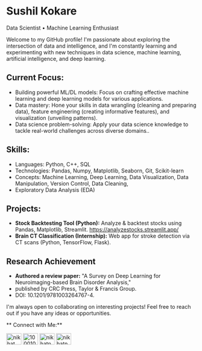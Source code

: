 # Sushil Kokare

Data Scientist • Machine Learning Enthusiast

Welcome to my GitHub profile! I'm passionate about exploring the intersection of data and intelligence, and I'm constantly learning and experimenting with new techniques in data science, machine learning, artificial intelligence, and deep learning.

## Current Focus:

- Building powerful ML/DL models: Focus on crafting effective machine learning and deep learning models for various applications.
- Data mastery: Hone your skills in data wrangling (cleaning and preparing data), feature engineering (creating informative features), and visualization (unveiling patterns).
- Data science problem-solving: Apply your data science knowledge to tackle real-world challenges across diverse domains..

## Skills:

- Languages: Python, C++, SQL
- Technologies: Pandas, Numpy, Matplotlib, Seaborn, Git, Scikit-learn
- Concepts: Machine Learning, Deep Learning, Data Visualization, Data Manipulation, Version Control, Data Cleaning,
- Exploratory Data Analysis (EDA)

## Projects:

- **Stock Backtesting Tool (Python):** Analyze & backtest stocks using Pandas, Matplotlib, Streamlit. https://analyzestocks.streamlit.app/ 
- **Brain CT Classification (Internship):** Web app for stroke detection via CT scans (Python, TensorFlow, Flask). 


## Research Achievement 

- **Authored a review paper:** "A Survey on Deep Learning for Neuroimaging-based Brain Disorder Analysis,"
- published by CRC Press, Taylor & Francis Group.
- DOI: 10.1201/9781003264767-4.




I'm always open to collaborating on interesting projects! Feel free to reach out if you have any ideas or opportunities.

** Connect with Me:**

<p align="left">
<a href="https://linkedin.com/in/nikhat nadaf" target="blank"><img align="center" src="https://raw.githubusercontent.com/rahuldkjain/github-profile-readme-generator/master/src/images/icons/Social/linked-in-alt.svg" alt="nikhat nadaf" height="30" width="40" /></a>
<a href="https://instagram.com/100010_nikhat" target="blank"><img align="center" src="https://raw.githubusercontent.com/rahuldkjain/github-profile-readme-generator/master/src/images/icons/Social/instagram.svg" alt="100010_nikhat" height="30" width="40" /></a>
<a href="https://www.leetcode.com/nikhatnadaf1128" target="blank"><img align="center" src="https://raw.githubusercontent.com/rahuldkjain/github-profile-readme-generator/master/src/images/icons/Social/leet-code.svg" alt="nikhatnadaf1128" height="30" width="40" /></a>
<a href="https://auth.geeksforgeeks.org/user/nikhatnadaf" target="blank"><img align="center" src="https://raw.githubusercontent.com/rahuldkjain/github-profile-readme-generator/master/src/images/icons/Social/geeks-for-geeks.svg" alt="nikhatnadaf" height="30" width="40" /></a>
</p>
